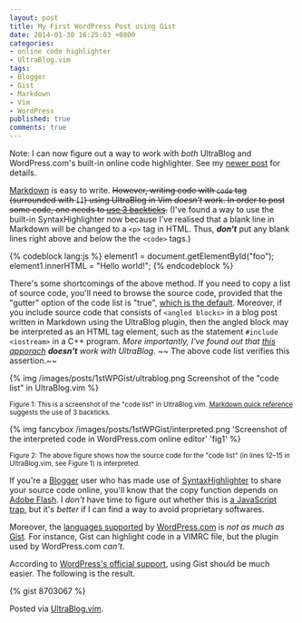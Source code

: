 ```yaml
---
layout: post
title: My First WordPress Post using Gist
date: 2014-01-30 16:25:03 +0800
categories:
- online code highlighter
- UltraBlog.vim
tags:
- Blogger
- Gist
- Markdown
- Vim
- WordPress
published: true
comments: true
---
```


Note: I can now figure out a way to work with *both* UltraBlog and
WordPress.com's built-in online code highlighter.  See my
[newer post][np] for details.

[Markdown] is easy to write.  ~~However, writing code with `code` tag
(surrounded with `[]`) using UltraBlog in Vim *doesn't* work.  In
order to post some code, one needs to
[use 3 backticks][use3backticks].~~  (I've found a way to use the
built-in SyntaxHighlighter now because I've realised that a blank line
in Markdown will be changed to a `<p>` tag in HTML.  Thus, ***don't***
put any blank lines right above and below the the `<code>` tags.)

{% codeblock lang:js %}
element1 = document.getElementById("foo");
element1.innerHTML = "Hello world!";
{% endcodeblock %}

There's some shortcomings of the above method.  If you need to copy a
list of source code, you'll need to browse the source code, provided
that the "gutter" option of the code list is "true",
[which is the default][default].
Moreover, if you include source code that consists of `<angled blocks>`
in a blog post written in Markdown using the UltraBlog plugin, then the
angled block may be interpreted as an HTML tag element, such as the
statement `#include <iostream>` in a C++ program.  *More importantly,
I've found out that [this apporach][fail_way]
**doesn't** work with UltraBlog.* ~~  The above code list verifies this
assertion.~~

{% img /images/posts/1stWPGist/ultrablog.png Screenshot of the "code list" in UltraBlog.vim %}

<small>Figure 1: This is a screenshot of the "code list" in
UltraBlog.vim.  [Markdown quick reference][md_quick_ref] suggests the
use of 3 backticks.</small>

{% img fancybox /images/posts/1stWPGist/interpreted.png 'Screenshot of the interpreted code in WordPress.com online editor' 'fig1' %}

<small>Figure 2: The above figure shows how the source code for the
"code list" (in lines 12–15 in UltraBlog.vim, see Figure 1) is
interpreted.</small>

<!-- more -->

If you're a [Blogger] user who has made use of [SyntaxHighlighter] to
share your source code online, you'll know that the copy function
depends on [Adobe Flash].  I *don't* have time to figure out whether
this is [a JavaScript trap][js_trap], but it's *better* if I can find
a way to avoid proprietary softwares.

Moreover, the [languages supported][supp_lang] by [WordPress.com] is
*not as much as* [Gist]. For instance, Gist can highlight code in a
VIMRC file, but the plugin used by WordPress.com *can't*.

According to [WordPress's official support][wp_supp], using Gist
should be much easier. The following is the result.

{% gist 8703067 %}

Posted via [UltraBlog.vim].

[np]: /blog/2014/02/06/another-testing-page-for-wordpress-coms-built-in-syntaxhighlighter-and-ultrablog/ "Another Testing Page for WordPress.com's Built-in SyntaxHighlighter and UltraBlog"
[Markdown]: http://daringfireball.net/projects/markdown "Markdown"
[use3backticks]: http://en.support.wordpress.com/markdown/ "WordPress's Markdown Support"
[default]: http://en.support.wordpress.com/code/posting-source-code/#configuration-parameters "Configuartion Parameters"
[fail_way]: http://en.support.wordpress.com/markdown/ "WordPress's Markdown Support"
[md_quick_ref]: http://en.support.wordpress.com/markdown-quick-reference/ "Markdown quick reference"
[Blogger]: http://www.blogger.com "Blogger"
[SyntaxHighlighter]: http://alexgorbatchev.com/SyntaxHighlighter/ "Alex Gorbatchev's SyntaxHighlighter"
[Adobe Flash]: http://www.adobe.com/products/flash/ "Adobe Flash"
[js_trap]: http://www.gnu.org/philosophy/javascript-trap.html
[supp_lang]: http://en.support.wordpress.com/code/posting-source-code/ "Supported Languages"
[WordPress.com]: http://www.wordpress.com
[Gist]: http://gist.github.com/
[wp_supp]: http://en.support.wordpress.com/gist/ "WordPress's Gist Support"
[UltraBlog.vim]: http://0x3f.org/blog/ultrablog-as-an-ultimate-vim-blogging-plugin/
